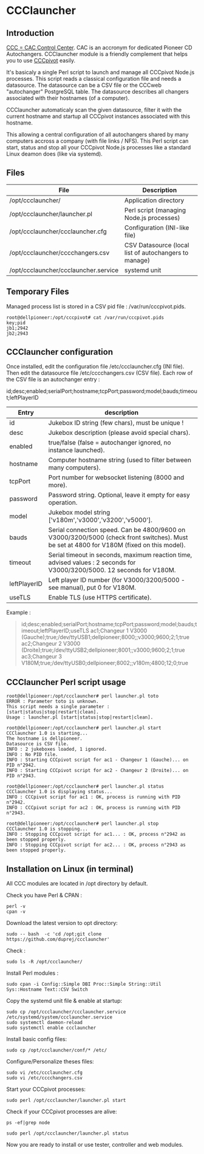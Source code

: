 # CCClauncher

Introduction
----------------------------------------------------------------
[CCC = CAC Control Center](https://github.com/duprej/ccc). CAC is an accronym for dedicated Pioneer CD Autochangers.
CCClauncher module is a friendly complement that helps you to use [CCCpivot](https://github.com/duprej/cccpivot) easily.

It's basicaly a single Perl script to launch and manage all CCCpivot Node.js processes. This script reads a classical configuration file and needs a datasource.
The datasource can be a CSV file or the CCCweb "autochanger" PostgreSQL table. The datasource describes all changers associated with their hostnames (of a computer).

CCClauncher automaticaly scan the given datasource, filter it with the current hostname and startup all CCCpivot instances associated with this hostname.

This allowing a central configuration of all autochangers shared by many computers accross a company (with file links / NFS).
This Perl script can start, status and stop all your CCCpivot Node.js processes like a standard Linux deamon does (like via systemd).

Files
----------------------------------------------------------------

| File | Description
--- | ---
| /opt/ccclauncher/ | Application directory
| /opt/ccclauncher/launcher.pl | Perl script (managing Node.js processes)
| /opt/ccclauncher/ccclauncher.cfg | Configuration (INI-like file)
| /opt/ccclauncher/cccchangers.csv | CSV Datasource (local list of autochangers to manage)
| /opt/ccclauncher/ccclauncher.service |  systemd unit

Temporary Files
----------------------------------------------------------------
Managed process list is stored in a CSV pid file : /var/run/cccpivot.pids.
```console
root@dellpioneer:/opt/cccpivot# cat /var/run/cccpivot.pids
key;pid
jb1;2942
jb2;2943
```
CCClauncher configuration
----------------------------------------------------------------
Once installed, edit the configuration file /etc/ccclauncher.cfg (INI file).
Then edit the datasource file /etc/cccchangers.csv (CSV file).
Each row of the CSV file is an autochanger entry :

id;desc;enabled;serialPort;hostname;tcpPort;password;model;bauds;timeout;leftPlayerID

| Entry | description
--- | ---
| id | Jukebox ID string (few chars), must be unique ! 
| desc| Jukebox description (please avoid special chars).
| enabled | true/false (false = autochanger ignored, no instance launched).
| hostname | Computer hostname string (used to filter between many computers).
| tcpPort | Port number for websocket listening (8000 and more).
| password | Password string. Optional, leave it empty for easy operation.
| model | Jukebox model string ['v180m','v3000','v3200','v5000'].
| bauds | Serial connection speed.  Can be 4800/9600 on V3000/3200/5000 (check front switches). Must be set at 4800 for V180M (fixed on this model).
| timeout | Serial timeout in seconds, maximum reaction time, advised values : 2 seconds for V3000/3200/5000. 12 seconds for V180M.
| leftPlayerID | Left player ID number (for V3000/3200/5000 - see manual), put 0 for V180M.
| useTLS | Enable TLS (use HTTPS certificate).

Example :

> id;desc;enabled;serialPort;hostname;tcpPort;password;model;bauds;timeout;leftPlayerID;useTLS
> ac1;Changeur 1 V3000 (Gauche);true;/dev/ttyUSB1;dellpioneer;8000;;v3000;9600;2;1;true
> ac2;Changeur 2 V3000 (Droite);true;/dev/ttyUSB2;dellpioneer;8001;;v3000;9600;2;1;true  
> ac3;Changeur 3 V180M;true;/dev/ttyUSB0;dellpioneer;8002;;v180m;4800;12;0;true

CCClauncher Perl script usage
----------------------------------------------------------------
```console
root@dellpioneer:/opt/ccclauncher# perl launcher.pl toto
ERROR : Parameter toto is unknown.
This script needs a single parameter : [start|status|stop|restart|clean].
Usage : launcher.pl [start|status|stop|restart|clean].
```

```console
root@dellpioneer:/opt/ccclauncher# perl launcher.pl start
CCClauncher 1.0 is starting...
The hostname is dellpioneer.
Datasource is CSV file.
INFO : 2 jukeboxes loaded, 1 ignored.
INFO : No PID file.
INFO : Starting CCCpivot script for ac1 - Changeur 1 (Gauche)... on PID n°2942.
INFO : Starting CCCpivot script for ac2 - Changeur 2 (Droite)... on PID n°2943.
```

```console
root@dellpioneer:/opt/ccclauncher# perl launcher.pl status
CCClauncher 1.0 is displaying status...
INFO : CCCpivot script for ac1 : OK, process is running with PID n°2942.
INFO : CCCpivot script for ac2 : OK, process is running with PID n°2943.
```

```console
root@dellpioneer:/opt/ccclauncher# perl launcher.pl stop
CCClauncher 1.0 is stopping...
INFO : Stopping CCCpivot script for ac1... : OK, process n°2942 as been stopped properly.
INFO : Stopping CCCpivot script for ac2... : OK, process n°2943 as been stopped properly.
```

Installation on Linux (in terminal)
----------------------------------------------------------------
All CCC modules are located in /opt directory by default.

Check you have Perl & CPAN :

```console
perl -v
cpan -v
```

Download the latest version to opt directory:

```console
sudo -- bash  -c 'cd /opt;git clone https://github.com/duprej/ccclauncher'
```

Check :

```console
sudo ls -R /opt/ccclauncher/
```

Install Perl modules :

```console
sudo cpan -i Config::Simple DBI Proc::Simple String::Util Sys::Hostname Text::CSV Switch
```

Copy the systemd unit file & enable at startup:

```console
sudo cp /opt/ccclauncher/ccclauncher.service /etc/systemd/system/ccclauncher.service
sudo systemctl daemon-reload
sudo systemctl enable ccclauncher
```

Install basic config files:

```console
sudo cp /opt/ccclauncher/conf/* /etc/
```

Configure/Personalize theses files:

```console
sudo vi /etc/ccclauncher.cfg
sudo vi /etc/cccchangers.csv
```

Start your CCCpivot processes:

```console
sudo perl /opt/ccclauncher/launcher.pl start
```

Check if your CCCpivot processes are alive:

```console
ps -ef|grep node
```
```console
sudo perl /opt/ccclauncher/launcher.pl status
```

Now you are ready to install or use tester, controller and web modules.